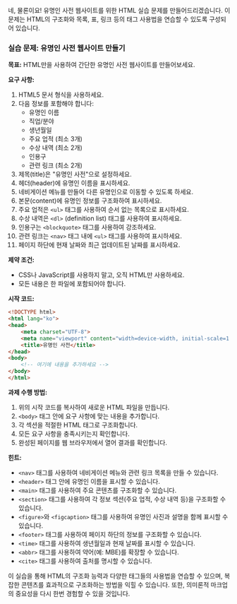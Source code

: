네, 물론이요! 유명인 사전 웹사이트를 위한 HTML 실습 문제를 만들어드리겠습니다. 이 문제는 HTML의 구조화와 목록, 표, 링크 등의 태그 사용법을 연습할 수 있도록 구성되어 있습니다.

### 실습 문제: 유명인 사전 웹사이트 만들기

**목표:**
HTML만을 사용하여 간단한 유명인 사전 웹사이트를 만들어보세요.

**요구 사항:**

1. HTML5 문서 형식을 사용하세요.
2. 다음 정보를 포함해야 합니다:
   - 유명인 이름
   - 직업/분야
   - 생년월일
   - 주요 업적 (최소 3개)
   - 수상 내역 (최소 2개)
   - 인용구
   - 관련 링크 (최소 2개)
3. 제목(title)은 "유명인 사전"으로 설정하세요.
4. 헤더(header)에 유명인 이름을 표시하세요.
5. 네비게이션 메뉴를 만들어 다른 유명인으로 이동할 수 있도록 하세요.
6. 본문(content)에 유명인 정보를 구조화하여 표시하세요.
7. 주요 업적은 `<ul>` 태그를 사용하여 순서 없는 목록으로 표시하세요.
8. 수상 내역은 `<dl>` (definition list) 태그를 사용하여 표시하세요.
9. 인용구는 `<blockquote>` 태그를 사용하여 강조하세요.
10. 관련 링크는 `<nav>` 태그 내에 `<ul>` 태그를 사용하여 표시하세요.
11. 페이지 하단에 현재 날짜와 최근 업데이트된 날짜를 표시하세요.

**제약 조건:**
- CSS나 JavaScript를 사용하지 말고, 오직 HTML만 사용하세요.
- 모든 내용은 한 파일에 포함되어야 합니다.

**시작 코드:**
```html
<!DOCTYPE html>
<html lang="ko">
<head>
    <meta charset="UTF-8">
    <meta name="viewport" content="width=device-width, initial-scale=1.0">
    <title>유명인 사전</title>
</head>
<body>
    <!-- 여기에 내용을 추가하세요 -->
</body>
</html>
```

**과제 수행 방법:**
1. 위의 시작 코드를 복사하여 새로운 HTML 파일을 만듭니다.
2. `<body>` 태그 안에 요구 사항에 맞는 내용을 추가합니다.
3. 각 섹션을 적절한 HTML 태그로 구조화합니다.
4. 모든 요구 사항을 충족시키는지 확인합니다.
5. 완성된 페이지를 웹 브라우저에서 열어 결과를 확인합니다.

**힌트:**
- `<nav>` 태그를 사용하여 네비게이션 메뉴와 관련 링크 목록을 만들 수 있습니다.
- `<header>` 태그 안에 유명인 이름을 표시할 수 있습니다.
- `<main>` 태그를 사용하여 주요 콘텐츠를 구조화할 수 있습니다.
- `<section>` 태그를 사용하여 각 정보 섹션(주요 업적, 수상 내역 등)을 구조화할 수 있습니다.
- `<figure>`와 `<figcaption>` 태그를 사용하여 유명인 사진과 설명을 함께 표시할 수 있습니다.
- `<footer>` 태그를 사용하여 페이지 하단의 정보를 구조화할 수 있습니다.
- `<time>` 태그를 사용하여 생년월일과 현재 날짜를 표시할 수 있습니다.
- `<abbr>` 태그를 사용하여 약어(예: MBE)를 확장할 수 있습니다.
- `<cite>` 태그를 사용하여 출처를 명시할 수 있습니다.

이 실습을 통해 HTML의 구조화 능력과 다양한 태그들의 사용법을 연습할 수 있으며, 복잡한 콘텐츠를 효과적으로 구조화하는 방법을 익힐 수 있습니다. 또한, 의미론적 마크업의 중요성을 다시 한번 경험할 수 있을 것입니다.